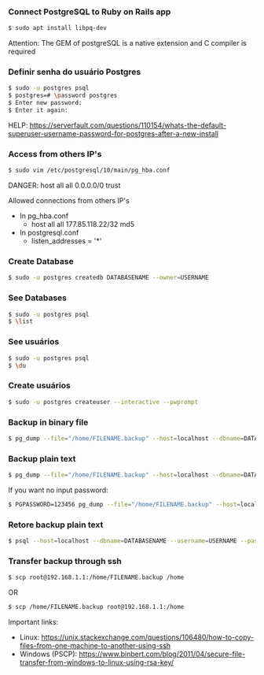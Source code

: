 ### Connect PostgreSQL to Ruby on Rails app
```sh
$ sudo apt install libpq-dev
```
Attention: The GEM of postgreSQL is a native extension and C compiler is required

### Definir senha do usuário Postgres

```sh
$ sudo -u postgres psql
$ postgres=# \password postgres
$ Enter new password:
$ Enter it again:
```

HELP: https://serverfault.com/questions/110154/whats-the-default-superuser-username-password-for-postgres-after-a-new-install

### Access from others IP's

```sh
$ sudo vim /etc/postgresql/10/main/pg_hba.conf
```

DANGER: host all all 0.0.0.0/0 trust

Allowed connections from others IP's

- In pg_hba.conf
  - host all all 177.85.118.22/32 md5
- In postgresql.conf
  - listen_addresses = '\*'

### Create Database

```sh
$ sudo -u postgres createdb DATABASENAME --owner=USERNAME
```

### See Databases
```sh
$ sudo -u postgres psql
$ \list
```

### See usuários
```sh
$ sudo -u postgres psql
$ \du
```

### Create usuários
```sh
$ sudo -u postgres createuser --interactive --pwprompt
```

### Backup in binary file
```sh
$ pg_dump --file="/home/FILENAME.backup" --host=localhost --dbname=DATABASENAME --username=USERNAME --password --format=c
```

### Backup plain text
```sh
$ pg_dump --file="/home/FILENAME.backup" --host=localhost --dbname=DATABASENAME --username=USERNAME --password
```

If you want no input password:
```sh
$ PGPASSWORD=123456 pg_dump --file="/home/FILENAME.backup" --host=localhost --dbname=DATABASENAME --username=USERNAME --no-password
```

### Retore backup plain text
```sh
$ psql --host=localhost --dbname=DATABASENAME --username=USERNAME --password < /home/FILENAME.backup
```

### Transfer backup through ssh
```sh
$ scp root@192.168.1.1:/home/FILENAME.backup /home
```
OR
```sh
$ scp /home/FILENAME.backup root@192.168.1.1:/home
```

Important links:
- Linux: https://unix.stackexchange.com/questions/106480/how-to-copy-files-from-one-machine-to-another-using-ssh
- Windows (PSCP): https://www.binbert.com/blog/2011/04/secure-file-transfer-from-windows-to-linux-using-rsa-key/
